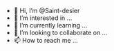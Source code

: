 - 👋 Hi, I’m @Saint-desier
- 👀 I’m interested in ...
- 🌱 I’m currently learning ...
- 💞️ I’m looking to collaborate on ...
- 📫 How to reach me ...

<!---
Saint-desier/Saint-desier is a ✨ special ✨ repository because its `README.md` (this file) appears on your GitHub profile.
You can click the Preview link to take a look at your changes.
--->
